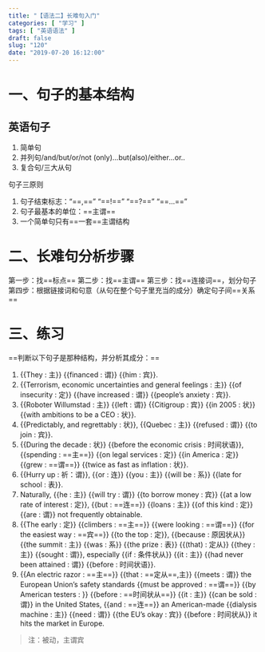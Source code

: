 ```yaml
---
title: "【语法二】长难句入门"
categories: [ "学习" ]
tags: [ "英语语法" ]
draft: false
slug: "120"
date: "2019-07-20 16:12:00"
---
```


# 一、句子的基本结构
## 英语句子
1. 简单句
2. 并列句/and/but/or/not (only)...but(also)/either...or..
3. 复合句/三大从句

句子三原则
1. 句子结束标志：“==,==” “==!==” “==?==” “==...==”
2. 句子最基本的单位：==主谓==
3. 一个简单句只有==一套==主谓结构

# 二、长难句分析步骤
第一步：找==标点==
第二步：找==主谓==
第三步：找==连接词==，划分句子
第四步：根据链接词和句意（从句在整个句子里充当的成分）确定句子间==关系==

# 三、练习
==判断以下句子是那种结构，并分析其成分：==
1. {{They : 主}} {{financed : 谓}} {{him : 宾}}.
2. {{Terrorism, economic uncertainties and general feelings : 主}} {{of insecurity : 定}} {{have increased : 谓}} {{people’s anxiety : 宾}}.
3. {{Roboter Willumstad : 主}} {{left : 谓}} {{Citigroup : 宾}} {{in 2005 : 状}} {{with ambitions to be a CEO : 状}}.
4. {{Predictably, and regrettably : 状}}, {{Quebec : 主}} {{refused : 谓}} {{to join : 宾}}.
5. {{During the decade : 状}} {{before the economic   crisis : 时间状语}}, {{spending : ==主==}} {{on legal services : 定}} {{in America : 定}} {{grew : ==谓==}} {{twice as fast as inflation : 状}}.
6. {{Hurry up : 祈：谓}}, {{or : 连}} {{you : 主}} {{will be : 系}} {{late for school : 表}}.
7. Naturally, {{he : 主}} {{will try : 谓}} {{to borrow money : 宾}} {{at a low rate of interest : 定}}, {{but : ==连==}} {{loans : 主}} {{of this kind : 定}} {{are : 谓}} not frequently obtainable.
8. {{The early : 定}} {{climbers : ==主==}} {{were looking : ==谓==}} {{for the easiest way : ==宾==}} {{to the top : 定}}, {{because : 原因状从}} {{the summit : 主}} {{was : 系}} {{the prize : 表}} {{(that) : 定从}} {{they : 主}} {{sought : 谓}}, especially {{if : 条件状从}} {{it : 主}} {{had never been attained : 谓}} {{before : 时间状语}}.
9. {{An electric razor : ==主==}} {{that : ==定从==,主}} {{meets : 谓}} the European Union’s safety standards {{must be approved : ==谓==}} {{by American testers : }} {{before : ==时间状从==}} {{it : 主}} {{can be sold : 谓}} in the United States, {{and : ==连==}} an American-made {{dialysis machine : 主}} {{need : 谓}} {{the EU’s okay : 宾}} {{before : 时间状从}} it hits the market in Europe.

> 注：被动，主谓宾

